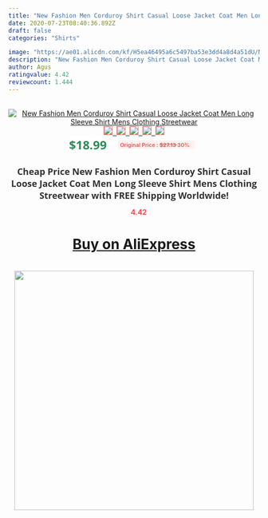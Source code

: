 ```yaml
---
title: "New Fashion Men Corduroy Shirt Casual Loose Jacket Coat Men Long Sleeve Shirt Mens Clothing Streetwear"
date: 2020-07-23T08:40:36.892Z
draft: false
categories: "Shirts"

image: "https://ae01.alicdn.com/kf/H5ea46495a6c5497ba53e3dd4a8d4a51dU/New-Fashion-Men-Corduroy-Shirt-Casual-Loose-Jacket-Coat-Men-Long-Sleeve-Shirt-Mens-Clothing-Streetwear.png_220x220.png"
description: "New Fashion Men Corduroy Shirt Casual Loose Jacket Coat Men Long Sleeve Shirt Mens Clothing Streetwear"
author: Agus
ratingvalue: 4.42
reviewcount: 1.444
---
```

<br>
<div style="text-align: center;">
<a href="https://s.click.aliexpress.com/e/_AL5HXB" target="_blank" rel="nofollow noopener noreferrer"><img alt="New Fashion Men Corduroy Shirt Casual Loose Jacket Coat Men Long Sleeve Shirt Mens Clothing Streetwear" class="magnifier-image" src="https://ae01.alicdn.com/kf/H5ea46495a6c5497ba53e3dd4a8d4a51dU/New-Fashion-Men-Corduroy-Shirt-Casual-Loose-Jacket-Coat-Men-Long-Sleeve-Shirt-Mens-Clothing-Streetwear.png_220x220.png_640x640.jpg">
<br>
<img style="border:1px solid salmon" src="https://ae01.alicdn.com/kf/H5ea46495a6c5497ba53e3dd4a8d4a51dU/New-Fashion-Men-Corduroy-Shirt-Casual-Loose-Jacket-Coat-Men-Long-Sleeve-Shirt-Mens-Clothing-Streetwear.png_120x120.jpg">&nbsp;&nbsp;<img style="border:1px solid salmon" src="https://ae01.alicdn.com/kf/H6b8aaf5de54f4cbb8e1f2c16a6e6eaabz/New-Fashion-Men-Corduroy-Shirt-Casual-Loose-Jacket-Coat-Men-Long-Sleeve-Shirt-Mens-Clothing-Streetwear.jpg_120x120.jpg">&nbsp;&nbsp;<img style="border:1px solid salmon" src="https://ae01.alicdn.com/kf/H03d87f0f28bc47788ac6daaca342ae20o/New-Fashion-Men-Corduroy-Shirt-Casual-Loose-Jacket-Coat-Men-Long-Sleeve-Shirt-Mens-Clothing-Streetwear.jpg_120x120.jpg">&nbsp;&nbsp;<img style="border:1px solid salmon" src="https://ae01.alicdn.com/kf/H7147482010de4a73ae411f442ef9546cM/New-Fashion-Men-Corduroy-Shirt-Casual-Loose-Jacket-Coat-Men-Long-Sleeve-Shirt-Mens-Clothing-Streetwear.jpg_120x120.jpg">&nbsp;&nbsp;<img style="border:1px solid salmon" src="https://ae01.alicdn.com/kf/H957177b6ef244db6a68c7a83b4c5a14dc/New-Fashion-Men-Corduroy-Shirt-Casual-Loose-Jacket-Coat-Men-Long-Sleeve-Shirt-Mens-Clothing-Streetwear.jpg_120x120.jpg"></a></div><br0>
<div style="text-align: center;"><span style="background-color: white; border: 0px; box-sizing: border-box; color: seagreen; display: inline-block; font-family: &quot;open sans&quot; , &quot;arial&quot; , &quot;helvetica&quot; , sans-serif , &quot;heiti&quot;; font-size: 24px; font-stretch: inherit; font-weight: 700; line-height: inherit; margin: 0px 10px 0px 0px; padding: 0px; vertical-align: middle;">$18.99 </span>
<span style="background: rgb(255 , 241 , 241); border-radius: 3px; border: 0px; box-sizing: border-box; color: #ff4747; display: inline-block; font-family: inherit; font-size: 12px; font-stretch: inherit; font-style: inherit; font-variant: inherit; font-weight: 600; line-height: inherit; margin: 0px; padding: 2px 5px; transform: scale(0.9); vertical-align: middle;">Original Price : <b style="text-decoration: line-through;">$27.13 </b> 30%&nbsp;&nbsp;</span></div>
<h1 style="color: #333333; display: inline-block; font-family: &quot;open sans&quot; , &quot;arial&quot; , &quot;helvetica&quot; , sans-serif , &quot;heiti&quot;; font-size: 18px; font-stretch: inherit; font-weight: 700; text-align: center;">Cheap Price New Fashion Men Corduroy Shirt Casual Loose Jacket Coat Men Long Sleeve Shirt Mens Clothing Streetwear with FREE Shipping Worldwide!</h1>
<div style="color: #ff4747; text-align: center;">
<img src="https://4.bp.blogspot.com/-M0ZcTcb-5uY/XleCXlxnR4I/AAAAAAAAAEc/OrjgMkXV1oMQFaCRZj5HQwOCBcu3w1FegCPcBGAYYCw/s1600/star.png" style="height: 15px;">&nbsp;<b>4.42</b></div>
<div class="button_cont" align="center"><a class="buynow_a" href="https://s.click.aliexpress.com/e/_AL5HXB" target="_blank" rel="nofollow noopener noreferrer"><H1>Buy on AliExpress</H1></a></div><br>
<div class="separator" style="clear: both; text-align: center;">
<img src="https://lh3.googleusercontent.com/-pTy5HemUv9M/XlePHvY0dAI/AAAAAAAAAE4/0nX5iRUoIWY8eMW9Dpxeirr157OZliDIgCLcBGAsYHQ/s1600/badge.gif" width="480">
</div>
